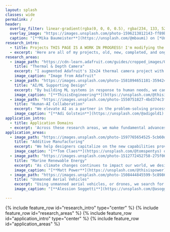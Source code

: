 ```yaml
---
layout: splash
classes: wide
permalink: /
header:
  overlay_filter: linear-gradient(rgba(0, 0, 0, 0.5), rgba(234, 133, 52, 0.5))
  overlay_image: "https://images.unsplash.com/photo-1596213812143-ff89bd9ddecd?ixlib=rb-4.0.3&ixid=MnwxMjA3fDB8MHxwaG90by1wYWdlfHx8fGVufDB8fHx8&auto=format&fit=crop&w=1450&q=80"
  caption: "[**Mika Baumeister**](https://unsplash.com/@mbaumi) on [*Unsplash*](https://unsplash.com)"
research_intro:
  - title: Projects THIS PAGE IS A WORK IN PROGRESS! I'm modifying the CMU page into my own...
  - excerpt: 'Here are all of my projects, old, new, completed, and ongoing.'
research_areas:
  - image_path: "https://cdn-learn.adafruit.com/guides/cropped_images/000/002/983/medium640/hero-printers-crop.jpg?1587498704"
    title: "Thermal & Depth Camera"
    excerpt: "I augmented Adafruit's 32x24 thermal camera project with an 8x8 depth sensor, and added a few features to the code - CSV recording, 2x and 4x interpolation, moving averaging, and more."
    image_caption: "Image from Adafruit"
  - image_path: "https://images.unsplash.com/photo-1581094651181-35942459ef62?ixlib=rb-1.2.1&ixid=MnwxMjA3fDB8MHxwaG90by1wYWdlfHx8fGVufDB8fHx8&auto=format&fit=crop&w=1770&q=80"
    title: "AI/ML Supporting Design"
    excerpt: "By building ML systems in response to human needs, we can give problem solvers computational superpowers."
    image_caption: "[**ThisisEngineering**](https://unsplash.com/@thisisengineering) on [*Unsplash*](https://unsplash.com)"
  - image_path: "https://images.unsplash.com/photo-1550751827-4bd374c3f58b?ixlib=rb-1.2.1&ixid=MnwxMjA3fDB8MHxwaG90by1wYWdlfHx8fGVufDB8fHx8&auto=format&fit=crop&w=1770&q=80"
    title: "Human-AI Collaboration"
    excerpt: "We elevate AI as a partner in the problem-solving process, helping teams achieve breakthrough solutions to wicked problems."
    image_caption: "[**Adi Golstein**](https://unsplash.com/@adigold1) on [*Unsplash*](https://unsplash.com)"
application_intro:
  - title: Application Domains
  - excerpt: 'Across these research areas, we make fundamental advances in some important application domains. Here are a few of those.'
application_areas:
  - image_path: "https://images.unsplash.com/photo-1597765654525-5cb60d312ef6?ixlib=rb-1.2.1&ixid=MnwxMjA3fDB8MHxwaG90by1wYWdlfHx8fGVufDB8fHx8&auto=format&fit=crop&w=1770&q=80"
    title: "Additive Manufacturing"
    excerpt: "We help designers capitalize on the new capabilities provided by additive manufacturing and 3D printing."
    image_caption: "[**Tom Claes**](https://unsplash.com/@tomspentys) on [*Unsplash*](https://unsplash.com)"
  - image_path: "https://images.unsplash.com/photo-1512772452758-275f069da6bf?ixid=MnwxMjA3fDB8MHxwaG90by1wYWdlfHx8fGVufDB8fHx8&ixlib=rb-1.2.1&auto=format&fit=crop&w=1770&q=80"
    title: "Marine Renewable Energy"
    excerpt: "As climate changes continues to impact our world, we design new ways to generate electricity from the power of the ocean."
    image_caption: "[**Matt Power**](https://unsplash.com/@thisispower) on [*Unsplash*](https://unsplash.com)"
  - image_path: "https://images.unsplash.com/photo-1508444845599-5c89863b1c44?ixid=MnwxMjA3fDB8MHxwaG90by1wYWdlfHx8fGVufDB8fHx8&ixlib=rb-1.2.1&auto=format&fit=crop&w=1769&q=80"
    title: "Unmanned Aerial Vehicles"
    excerpt: "Using unmanned aerial vehicles, or drones, we search for new opportunities to deliver good and services to the people who need them most."
    image_caption: "[**Alession Soggetti**](https://unsplash.com/@asoggetti) on [*Unsplash*](https://unsplash.com)"

---
```


{% include feature_row id="research_intro" type="center" %}
{% include feature_row id="research_areas" %}
{% include feature_row id="application_intro" type="center" %}
{% include feature_row id="application_areas" %}
